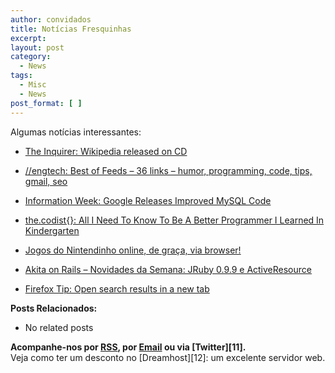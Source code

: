 ```yaml
---
author: convidados
title: Notícias Fresquinhas
excerpt:
layout: post
category:
  - News
tags:
  - Misc
  - News
post_format: [ ]
---
```

Algumas notícias interessantes:

*   [The Inquirer: Wikipedia released on CD][1]


<!-- -->

*   [//engtech: Best of Feeds – 36 links – humor, programming, code, tips, gmail, seo][2]


<!-- -->

*   [Information Week: Google Releases Improved MySQL Code][3]


<!-- -->

*   [the.codist{}: All I Need To Know To Be A Better Programmer I Learned In Kindergarten][4]


<!-- -->

*   [Jogos do Nintendinho online, de graça, via browser!][5]


<!-- -->

*   [Akita on Rails – Novidades da Semana: JRuby 0.9.9 e ActiveResource][6]


<!-- -->

*   [Firefox Tip: Open search results in a new tab][7]

**Posts Relacionados:** 
*   No related posts









**Acompanhe-nos por [ RSS][9], por [Email][10] ou via [Twitter][11].**  
Veja como ter um desconto no [Dreamhost][12]: um excelente servidor web.

 [1]: http://www.theinquirer.net/default.aspx?article=39159
 [2]: http://engtech.wordpress.com/2007/04/21/best-of-feeds-36-links-humor-programming-code-tips-gmail-seo/
 [3]: http://www.informationweek.com/news/showArticle.jhtml?articleID=199201237
 [4]: http://thecodist.com/fiche/thecodist/article/all-i-need-to-know-to-be-a-better-programmer-i-learned-in-kindergarten
 [5]: http://macmagazine.com.br/blog/2007/04/24/jogos-do-nintendinho-online-de-graca-via-browser/
 [6]: http://www.akitaonrails.com/articles/2007/04/24/novidades-da-semana-jruby-0-9-9-e-activeresource
 [7]: http://lifehacker.com/software/firefox/firefox-tip-open-search-results-in-a-new-tab-255171.php
 [8]: https://twitter.com/share
 [9]: http://feeds.feedburner.com/VidaGeek
 [10]: http://feedburner.google.com/fb/a/mailverify?uri=VidaGeek&loc=pt_BR



